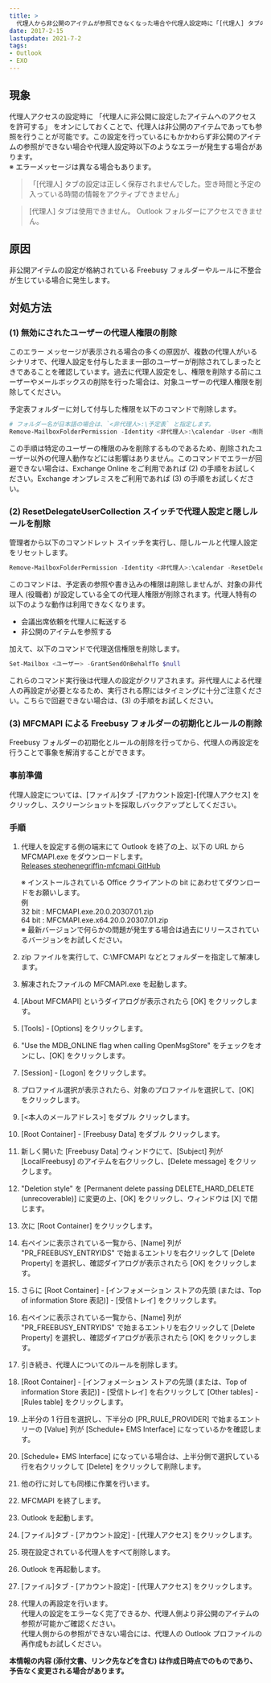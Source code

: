 ```yaml
---
title: >
  代理人から非公開のアイテムが参照できなくなった場合や代理人設定時に「[代理人] タブの設定は正しく保存されませんでした」エラーが発生する場合の対処方法について
date: 2017-2-15
lastupdate: 2021-7-2
tags: 
- Outlook
- EXO
---
```


## 現象  

代理人アクセスの設定時に 「代理人に非公開に設定したアイテムへのアクセスを許可する」 をオンにしておくことで、代理人は非公開のアイテムであっても参照を行うことが可能です。この設定を行っているにもかかわらず非公開のアイテムの参照ができない場合や代理人設定時以下のようなエラーが発生する場合があります。  
※ エラーメッセージは異なる場合もあります。  


>「[代理人] タブの設定は正しく保存されませんでした。空き時間と予定の入っている時間の情報をアクティブできません」  
  
> [代理人] タブは使用できません。 Outlook フォルダーにアクセスできません。
  
## 原因  

非公開アイテムの設定が格納されている Freebusy フォルダーやルールに不整合が生じている場合に発生します。  

## 対処方法  

### (1) 無効にされたユーザーの代理人権限の削除  

このエラー メッセージが表示される場合の多くの原因が、複数の代理人がいるシナリオで、代理人設定を付与したまま一部のユーザーが削除されてしまったときであることを確認しています。過去に代理人設定をし、権限を削除する前にユーザーやメールボックスの削除を行った場合は、対象ユーザーの代理人権限を削除してください。  
  
予定表フォルダーに対して付与した権限を以下のコマンドで削除します。  
```PowerShell  
# フォルダー名が日本語の場合は、`<非代理人>:\予定表` と指定します。  
Remove-MailboxFolderPermission -Identity <非代理人>:\calendar -User <削除済みの代理人>
```
  
この手順は特定のユーザーの権限のみを削除するものであるため、削除されたユーザー以外の代理人動作などには影響はありません。このコマンドでエラーが回避できない場合は、Exchange Online をご利用であれば (2) の手順をお試しください。Exchange オンプレミスをご利用であれば (3) の手順をお試しください。

### (2) ResetDelegateUserCollection スイッチで代理人設定と隠しルールを削除  

管理者から以下のコマンドレット スイッチを実行し、隠しルールと代理人設定をリセットします。  

```powershell
Remove-MailboxFolderPermission -Identity <非代理人>:\calendar -ResetDelegateUserCollection
```
  
このコマンドは、予定表の参照や書き込みの権限は削除しませんが、対象の非代理人 (役職者) が設定している全ての代理人権限が削除されます。代理人特有の以下のような動作は利用できなくなります。
- 会議出席依頼を代理人に転送する
- 非公開のアイテムを参照する

加えて、以下のコマンドで代理送信権限を削除します。  
```powershell
Set-Mailbox <ユーザー> -GrantSendOnBehalfTo $null
```
  
これらのコマンド実行後は代理人の設定がクリアされます。非代理人による代理人の再設定が必要となるため、実行される際にはタイミングに十分ご注意ください。こちらで回避できない場合は、(3) の手順をお試しください。  

### (3) MFCMAPI による Freebusy フォルダーの初期化とルールの削除  

Freebusy フォルダーの初期化とルールの削除を行ってから、代理人の再設定を行うことで事象を解消することができます。  

### 事前準備  

代理人設定については、[ファイル]タブ -[アカウント設定]-[代理人アクセス] をクリックし、スクリーンショットを採取しバックアップとしてください。  

### 手順  

1. 代理人を設定する側の端末にて Outlook を終了の上、以下の URL から MFCMAPI.exe をダウンロードします。  
[Releases stephenegriffin-mfcmapi GitHub](https://github.com/stephenegriffin/mfcmapi/releases)

   ※ インストールされている Office クライアントの bit にあわせてダウンロードをお願いします。  
   例  
      32 bit : MFCMAPI.exe.20.0.20307.01.zip  
      64 bit : MFCMAPI.exe.x64.20.0.20307.01.zip  
      ※ 最新バージョンで何らかの問題が発生する場合は過去にリリースされているバージョンをお試しください。  

2. zip ファイルを実行して、C:\MFCMAPI などとフォルダーを指定して解凍します。  
3. 解凍されたファイルの MFCMAPI.exe を起動します。  
4. [About MFCMAPI] というダイアログが表示されたら [OK] をクリックします。  
5. [Tools] - [Options] をクリックします。  
6. "Use the MDB_ONLINE flag when calling OpenMsgStore" をチェックをオンにし、[OK] をクリックします。  
7. [Session] - [Logon] をクリックします。  
8. プロファイル選択が表示されたら、対象のプロファイルを選択して、[OK] をクリックします。  
9. [<本人のメールアドレス>] をダブル クリックします。  
10. [Root Container] - [Freebusy Data] をダブル クリックします。  
11. 新しく開いた [Freebusy Data] ウィンドウにて、[Subject] 列が [LocalFreebusy] のアイテムを右クリックし、[Delete message] をクリックします。  
12. "Deletion style" を [Permanent delete passing DELETE_HARD_DELETE (unrecoverable)] に変更の上、[OK] をクリックし、ウィンドウは [X] で閉じます。  
13. 次に [Root Container] をクリックします。  
14. 右ペインに表示されている一覧から、[Name] 列が "PR_FREEBUSY_ENTRYIDS" で始まるエントリを右クリックして [Delete Property] を選択し、確認ダイアログが表示されたら [OK] をクリックします。  
15. さらに [Root Container] - [インフォメーション ストアの先頭 (または、Top of information Store 表記)] - [受信トレイ] をクリックします。  
16. 右ペインに表示されている一覧から、[Name] 列が "PR_FREEBUSY_ENTRYIDS" で始まるエントリを右クリックして [Delete Property] を選択し、確認ダイアログが表示されたら [OK] をクリックします。  
17. 引き続き、代理人についてのルールを削除します。  
18. [Root Container] - [インフォメーション ストアの先頭 (または、Top of information Store 表記)] - [受信トレイ] を右クリックして [Other tables] - [Rules table] をクリックします。  
19. 上半分の 1 行目を選択し、下半分の [PR_RULE_PROVIDER] で始まるエントリーの [Value] 列が [Schedule+ EMS Interface] になっているかを確認します。  
20. [Schedule+ EMS Interface] になっている場合は、上半分側で選択している行を右クリックして [Delete] をクリックして削除します。  
21. 他の行に対しても同様に作業を行います。  
22. MFCMAPI を終了します。  
23. Outlook を起動します。  
24. [ファイル]タブ - [アカウント設定] - [代理人アクセス] をクリックします。  
25. 現在設定されている代理人をすべて削除します。  
26. Outlook を再起動します。  
27. [ファイル]タブ - [アカウント設定] - [代理人アクセス] をクリックします。  
28. 代理人の再設定を行います。  
代理人の設定をエラーなく完了できるか、代理人側より非公開のアイテムの参照が可能かご確認ください。  
代理人側からの参照ができない場合には、代理人の Outlook プロファイルの再作成もお試しください。  
  
**本情報の内容 (添付文書、リンク先などを含む) は作成日時点でのものであり、予告なく変更される場合があります。**  
